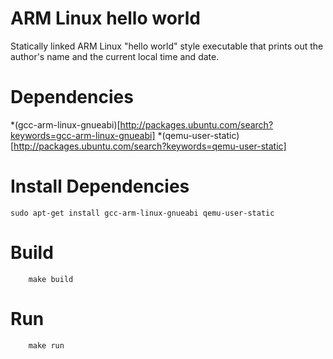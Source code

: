 ARM Linux hello world
=====================
Statically linked ARM Linux "hello world" style executable that prints out the
author's name and the current local time and date.

Dependencies
============
 *(gcc-arm-linux-gnueabi)[http://packages.ubuntu.com/search?keywords=gcc-arm-linux-gnueabi]
 *(qemu-user-static)[http://packages.ubuntu.com/search?keywords=qemu-user-static]

Install Dependencies
====================
```
sudo apt-get install gcc-arm-linux-gnueabi qemu-user-static
```

Build
=====
```
	make build
```

Run
===
```
	make run
```
